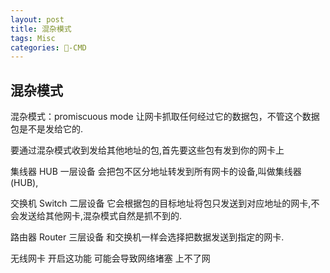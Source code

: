 ```yaml
---
layout: post
title: 混杂模式  
tags: Misc
categories: -CMD
---
```


## 混杂模式

混杂模式：promiscuous mode
让网卡抓取任何经过它的数据包，不管这个数据包是不是发给它的.

要通过混杂模式收到发给其他地址的包,首先要这些包有发到你的网卡上


集线器 HUB 一层设备
会把包不区分地址转发到所有网卡的设备,叫做集线器(HUB),

交换机 Switch 二层设备
它会根据包的目标地址将包只发送到对应地址的网卡,不会发送给其他网卡,混杂模式自然是抓不到的.

路由器 Router 三层设备 
和交换机一样会选择把数据发送到指定的网卡.

无线网卡 开启这功能 可能会导致网络堵塞 上不了网

